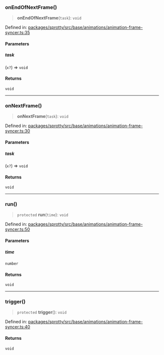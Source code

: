 
### onEndOfNextFrame()

> **onEndOfNextFrame**(`task`): `void`

Defined in: [packages/sprotty/src/base/animations/animation-frame-syncer.ts:35](https://github.com/eclipse-sprotty/sprotty/blob/f9b2433481cc27a1ac0c92d525a92039ae7f6c76/packages/sprotty/src/base/animations/animation-frame-syncer.ts#L35)

#### Parameters

##### task

(`x?`) => `void`

#### Returns

`void`

***

### onNextFrame()

> **onNextFrame**(`task`): `void`

Defined in: [packages/sprotty/src/base/animations/animation-frame-syncer.ts:30](https://github.com/eclipse-sprotty/sprotty/blob/f9b2433481cc27a1ac0c92d525a92039ae7f6c76/packages/sprotty/src/base/animations/animation-frame-syncer.ts#L30)

#### Parameters

##### task

(`x?`) => `void`

#### Returns

`void`

***

### run()

> `protected` **run**(`time`): `void`

Defined in: [packages/sprotty/src/base/animations/animation-frame-syncer.ts:50](https://github.com/eclipse-sprotty/sprotty/blob/f9b2433481cc27a1ac0c92d525a92039ae7f6c76/packages/sprotty/src/base/animations/animation-frame-syncer.ts#L50)

#### Parameters

##### time

`number`

#### Returns

`void`

***

### trigger()

> `protected` **trigger**(): `void`

Defined in: [packages/sprotty/src/base/animations/animation-frame-syncer.ts:40](https://github.com/eclipse-sprotty/sprotty/blob/f9b2433481cc27a1ac0c92d525a92039ae7f6c76/packages/sprotty/src/base/animations/animation-frame-syncer.ts#L40)

#### Returns

`void`
